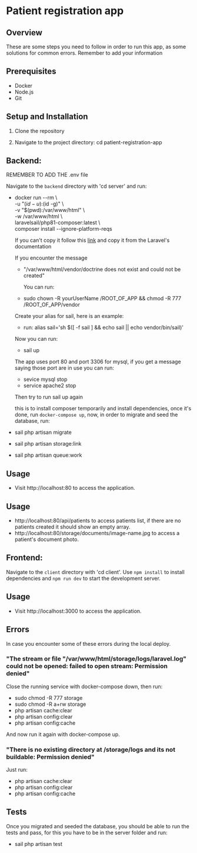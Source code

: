 # Patient registration app

## Overview
These are some steps you need to follow in order to run this app, as some solutions for common errors. Remember to add your information 
## Prerequisites
- Docker
- Node.js
- Git

## Setup and Installation
1. Clone the repository

2. Navigate to the project directory:
  cd patient-registration-app

## Backend:
  REMEMBER TO ADD THE .env file

  Navigate to the `backend` directory with 'cd server' and run:
- docker run --rm \\\
    -u "$(id -u):$(id -g)" \\\
    -v "$(pwd):/var/www/html" \\\
    -w /var/www/html \\\
    laravelsail/php81-composer:latest \\\
    composer install --ignore-platform-reqs

    If you can't copy it follow this [link](https://laravel.com/docs/10.x/sail#:~:text=docker%20run%20%2D%2Drm,ignore%2Dplatform%2Dreqs) and copy it from the Laravel's documentation

    If you encounter the message 
    - "/var/www/html/vendor/doctrine does not exist and could not be created"

      You can run:

    - sudo chown -R yourUserName /ROOT_OF_APP && chmod -R 777 /ROOT_OF_APP/vendor

    Create your alias for sail, here is an example:

    - run: alias sail='sh $([ -f sail ] && echo sail || echo vendor/bin/sail)'

    Now you can run:

    - sail up

    The app uses port 80 and port 3306 for mysql, if you get a message saying those port are in use you can run:

    - sevice mysql stop
    - service apache2 stop

    Then try to run sail up again

  this is to install composer temporarily and install dependencies, once it's done, run `docker-compose up`, now, in order to migrate and seed the database, run:

- sail php artisan migrate
- sail php artisan storage:link
- sail php artisan queue:work

## Usage
- Visit http://localhost:80 to access the application.

## Usage
- http://localhost:80/api/patients to access patients list, if there are no patients created it should show an empty array.
- http://localhost:80/storage/documents/image-name.jpg to access a patient's document photo.

## Frontend:
  Navigate to the `client` directory with 'cd client'. Use `npm install` to install dependencies and `npm run dev` to start the development server.

## Usage
- Visit http://localhost:3000 to access the application.

## Errors
In case you encounter some of these errors during the local deploy.

### "The stream or file "/var/www/html/storage/logs/laravel.log" could not be opened: failed to open stream: Permission denied"

Close the running service with docker-compose down, then run:
- sudo chmod -R 777 storage
- sudo chmod -R a+rw storage
- php artisan cache:clear
- php artisan config:clear
- php artisan config:cache

And now run it again with docker-compose up.

### "There is no existing directory at /storage/logs and its not buildable: Permission denied"
Just run:
- php artisan cache:clear
- php artisan config:clear
- php artisan config:cache

## Tests
Once you migrated and seeded the database, you should be able to run the tests and pass, for this you have to be in the server folder and run:
- sail php artisan test